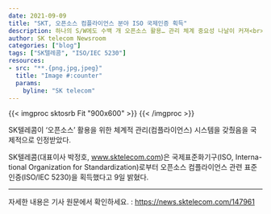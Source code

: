 ```yaml
---
date: 2021-09-09
title: "SKT, 오픈소스 컴플라이언스 분야 ISO 국제인증 획득"
description: 하나의 S/W에도 수백 개 오픈소스 활용… 관리 체계 중요성 나날이 커져<br>오픈소스 정책과 컴플라이언스 및 내외 개발자간 소통 공간 확대 국제적 인정 받아<br>“오픈소스는 AI 등 빠른 기술변화 대처에 필수, 생태계 확장 및 사회적가치 창출 기대”
author: SK telecom Newsroom
categories: ["blog"]
tags: ["SK텔레콤", "ISO/IEC 5230"]
resources:
- src: "**.{png,jpg,jpeg}"
  title: "Image #:counter"
  params:
    byline: "SK telecom"
---
```


{{< imgproc sktosrb Fit "900x600" >}}
{{< /imgproc >}}

SK텔레콤이 ‘오픈소스’ 활용을 위한 체계적 관리(컴플라이언스) 시스템을 갖췄음을 국제적으로 인정받았다.

SK텔레콤(대표이사 박정호, www.sktelecom.com)은 국제표준화기구(ISO, Interna-tional Organization for Standardization)로부터 오픈소스 컴플라이언스 관련 표준인증(ISO/IEC 5230)을 획득했다고 9일 밝혔다.

---

자세한 내용은 기사 원문에서 확인하세요. : https://news.sktelecom.com/147961

